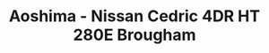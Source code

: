 ---
layout: product
title: "Aoshima - Nissan Cedric 4DR HT 280E Brougham"
price: "TBA" 
desc: "N/A"
img_path: "/assets/img/AO42724.webp"
brand: "N/A"
available: false
special_offer: false
new: false
soon: false
cat: "010000"
subcat: "013700"
subsubcat: "0N/A"
sifra: "AO42724"
popular: false
spec: false
---